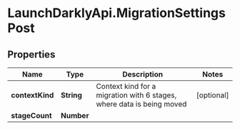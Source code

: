 # LaunchDarklyApi.MigrationSettingsPost

## Properties

Name | Type | Description | Notes
------------ | ------------- | ------------- | -------------
**contextKind** | **String** | Context kind for a migration with 6 stages, where data is being moved | [optional] 
**stageCount** | **Number** |  | 


